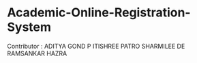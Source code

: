 # Academic-Online-Registration-System
 
 Contributor :
     ADITYA GOND
     P ITISHREE PATRO
     SHARMILEE DE
     RAMSANKAR HAZRA
